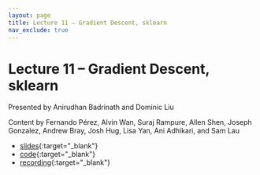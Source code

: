 ```yaml
---
layout: page
title: Lecture 11 – Gradient Descent, sklearn
nav_exclude: true
---
```


# Lecture 11 – Gradient Descent, sklearn

Presented by Anirudhan Badrinath and Dominic Liu

Content by Fernando Pérez, Alvin Wan, Suraj Rampure, Allen Shen, Joseph Gonzalez, Andrew Bray, Josh Hug, Lisa Yan, Ani Adhikari, and Sam Lau

- [slides](https://docs.google.com/presentation/d/1YWe1fN6E-TMJhVwiUd3BQrHz3iUaPIeDAwCwr2xn2P8/edit?usp=sharing){:target="_blank"}
- [code](https://data100.datahub.berkeley.edu/hub/user-redirect/git-pull?repo=https%3A%2F%2Fgithub.com%2FDS-100%2Fsu22&branch=main&urlpath=lab%2Ftree%2Fsu22%2Flec%2Flec11%2Flec11.ipynb){:target="_blank"}
- [recording](https://bcourses.berkeley.edu/courses/1515881/external_tools/78985){:target="_blank"}


<!--
A reminder – the right column of the table below contains _Quick Checks_. These are **not** required but suggested to help you check your understanding.

<table>
<colgroup>
<col style="width: 25%" />
<col style="width: 25%" />
<col style="width: 25%" />
</colgroup>
<thead>
<tr class="header">
<th></th>
<th>Video</th>
<th>Quick Check</th>
</tr>
</thead>
<tbody>
<tr>
<td><strong>10.0</strong> <br />Formal definition of visualization. The purpose of visualization in the data science lifecycle.</td>
<td><iframe width="300" height="" src="https://youtube.com/embed/loW5f8KMkpQ" frameborder="0" allow="accelerometer; autoplay; encrypted-media; gyroscope; picture-in-picture" allowfullscreen=""></iframe></td>
<td></td>
</tr>
<tr>
<td><strong>10.1</strong> <br />Formal definition of visualization. The purpose of visualization in the data science lifecycle.</td>
<td><iframe width="300" height="" src="https://youtube.com/embed/jJEEYES-Drw" frameborder="0" allow="accelerometer; autoplay; encrypted-media; gyroscope; picture-in-picture" allowfullscreen=""></iframe></td>
<td><a href="https://forms.gle/zgF41YvrS94UcvmcA" target="\_blank">10.1</a></td>
</tr>
<tr>
<td><strong>10.2</strong> <br />Different ways we can map from data to properties of a visualization.</td>
<td><iframe width="300" height="" src="https://youtube.com/embed/6cly3iD2B64" frameborder="0" allow="accelerometer; autoplay; encrypted-media; gyroscope; picture-in-picture" allowfullscreen=""></iframe></td>
<td><a href="https://forms.gle/8TiGEbRWGzg2p5MW8" target="\_blank">10.2</a></td>
</tr>
<tr>
<td><strong>10.3</strong> <br />Defining distributions, and determining whether or not given visualizations contain a distribution.</td>
<td><iframe width="300" height="" src="https://youtube.com/embed/7DaEWbSdBd4" frameborder="0" allow="accelerometer; autoplay; encrypted-media; gyroscope; picture-in-picture" allowfullscreen=""></iframe></td>
<td><a href="https://forms.gle/soh84fja1hdsJVsx8" target="\_blank">10.3</a></td>
</tr>
<tr>
<td><strong>10.4</strong> <br />Bar plots as a means of displaying the distribution of a qualitative variable, as well as for plotting a quantitative variable across several different categories.</td>
<td><iframe width="300" height="" src="https://youtube.com/embed/-uclH1gmwuE" frameborder="0" allow="accelerometer; autoplay; encrypted-media; gyroscope; picture-in-picture" allowfullscreen=""></iframe></td>
<td><a href="https://forms.gle/Qtbi1cgp5z984FcA9" target="\_blank">10.4</a></td>
</tr>
<tr>
<td><strong>10.5</strong> <br />Rug plots. Histograms, where areas are proportions. Reviewing histogram calculations from Data 8. Density curves as smoothed versions of histograms.</td>
<td><iframe width="300" height="" src="https://youtube.com/embed/j2cGxJTXask" frameborder="0" allow="accelerometer; autoplay; encrypted-media; gyroscope; picture-in-picture" allowfullscreen=""></iframe></td>
<td><a href="https://forms.gle/foWbG6rtV4VR3Pck7" target="\_blank">10.5</a></td>
</tr>
<tr>
<td><strong>10.6</strong> <br />Describing distributions of quantitative variables using terms such as modes, skew, tails, and outliers.</td>
<td><iframe width="300" height="" src="https://youtube.com/embed/XyVFj_ckvFg" frameborder="0" allow="accelerometer; autoplay; encrypted-media; gyroscope; picture-in-picture" allowfullscreen=""></iframe></td>
<td><a href="https://forms.gle/GA8gG4V6mtvt9f5r5" target="\_blank">10.6</a></td>
</tr>
<tr>
<td><strong>10.7</strong> <br />Using box plots and violin plots to visualize quantitative distributions. Using overlaid histograms and density curves, and side by side box plots and violin plots, to compare multiple quantitative distributions.</td>
<td><iframe width="300" height="" src="https://youtube.com/embed/oGHNoTcJy6M" frameborder="0" allow="accelerometer; autoplay; encrypted-media; gyroscope; picture-in-picture" allowfullscreen=""></iframe></td>
<td><a href="https://forms.gle/6bPAg11auz5bUWzj9" target="\_blank">10.7</a></td>
</tr>
<tr>
<td><strong>10.8</strong> <br />Using scatter plots, hex plots, and contour plots to visualize the relationship between pairs of quantitative variables. Summary of visualization thus far.</td>
<td><iframe width="300" height="" src="https://youtube.com/embed/s-dRmP_8zd0" frameborder="0" allow="accelerometer; autoplay; encrypted-media; gyroscope; picture-in-picture" allowfullscreen=""></iframe></td>
<td><a href="https://forms.gle/68yHpG7P8pm1wtu98" target="\_blank">10.8</a></td>
</tr>
-->
